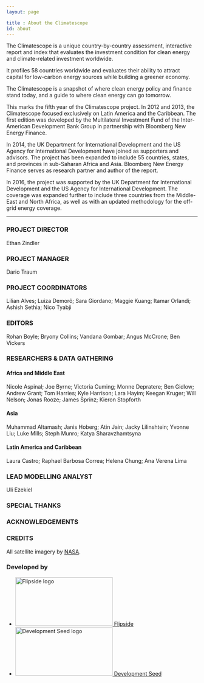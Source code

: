 ```yaml
---
layout: page

title : About the Climatescope
id: about
---
```

The Climatescope is a unique country-by-country assessment, interactive report and index that evaluates the investment condition for clean energy and climate-related investment worldwide.

It profiles 58 countries worldwide and evaluates their ability to attract capital for low-carbon energy sources while building a greener economy. 

The Climatescope is a snapshot of where clean energy policy and finance stand today, and a guide to where clean energy can go tomorrow.

This marks the fifth year of the Climatescope project. In 2012 and 2013, the Climatescope focused exclusively on Latin America and the Caribbean. The first edition was developed by the Multilateral Investment Fund of the Inter-American Development Bank Group in partnership with Bloomberg New Energy Finance. 

In 2014, the UK Department for International Development and the US Agency for International Development have joined as supporters and advisors. The project has been expanded to include 55 countries, states, and provinces in sub-Saharan Africa and Asia. Bloomberg New Energy Finance serves as research partner and author of the report.

In 2016, the project was supported by the UK Department for International Development and the US Agency for International Development. The coverage was expanded further to include three countries from the Middle-East and North Africa, as well as with an updated methodology for the off-grid energy coverage.

***

### PROJECT DIRECTOR
Ethan Zindler

### PROJECT MANAGER
Dario Traum 

### PROJECT COORDINATORS
Lilian Alves;
Luiza Demorô;
Sara Giordano;
Maggie Kuang;
Itamar Orlandi;
Ashish Sethia;
Nico Tyabji

### EDITORS
Rohan Boyle;
Bryony Collins;
Vandana Gombar;
Angus McCrone;
Ben Vickers

### RESEARCHERS & DATA GATHERING

#### Africa and Middle East
Nicole	Aspinal;
Joe	Byrne;
Victoria Cuming;
Monne	Depratere;
Ben	Gidlow;
Andrew Grant;
Tom	Harries;
Kyle	Harrison;
Lara	Hayim;
Keegan	Kruger;
Will	Nelson;
Jonas	Rooze;
James	Sprinz;
Kieron	Stopforth

#### Asia 
Muhammad	Altamash;
Janis	Hoberg;
Atin Jain;
Jacky	Lilinshtein;
Yvonne	Liu;
Luke	Mills;
Steph	Munro;
Katya	Sharavzhamtsyna

#### Latin America and Caribbean
Laura Castro;
Raphael Barbosa Correa;
Helena Chung;
Ana Verena Lima

### LEAD MODELLING ANALYST
Uli Ezekiel

### SPECIAL THANKS

### ACKNOWLEDGEMENTS


### CREDITS
All satellite imagery by [NASA](http://earthobservatory.nasa.gov/?eocn=topnav&eoci=logo).

<h3 class="hd-label adjacent-bottom">Developed by</h3>
<ul class="logo-list">
  <li>
    <a href="http://flipside.org/" title="Visit Flipside" target="_blank"><img width="256" height="128" alt="Flipside logo" src="{{ site.domain }}{{ site.path_prefix }}/assets/images/layout/credits-logo-flipside.png" /> <span>Flipside</span></a>
  </li>
  <li>
    <a href="http://developmentseed.org/" title="Visit Development Seed" target="_blank"><img width="256" height="128" alt="Development Seed logo" src="{{ site.domain }}{{ site.path_prefix }}/assets/images/layout/credits-logo-devseed.png" /> <span>Development Seed</span></a>
  </li>
</ul>
